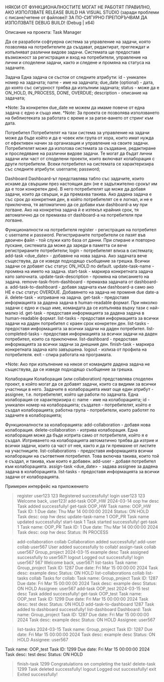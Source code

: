 НЯКОИ ОТ ФУНКЦИОНАЛНОСТИТЕ МОГАТ НЕ РАБОТЯТ ПРАВИЛНО, АКО ИЗПОЛЗВАТЕ RELEASE BUILD НА VISUAL STUDIO (заради проблеми с писане/четене от файлове)!
ЗА ПО-СИГУРНО ПРЕПОРЪЧВАМ ДА ИЗПОЛЗВАТЕ DEBUG BUILD! (Debug | x64)

Описание на проекта:
Task Manager

Да се разработи софтуерна система за управление на задачи, която позволява на потребителите да създават, редактират, преглеждат и изпълняват различни видове задачи. Системата ще предоставя възможност за регистрация и вход на потребители, управление на лични и споделени задачи, както и следене и промяна на статуса на задачите.

Задача
Една задача се състои от следните атрибути:
id - уникален номер на задачата; 
name - име на задачата;
due_date (optional) - дата, до която със сигурност трябва да изпълним задачата;
status - може да е ON_HOLD, IN_PROCESS, DONE, OVERDUE;
description - описание на задачата;

*Note: За конкретен due_date не можем да имаме повече от една задача с едно и също име.
*Note: За проекта се позволява използването на библиотеката <ctime> за работата с време и <iomanip> за parse-ването от стринг към дата.

Потребител
Потребителят на тази система за управление на задачи може да бъде който и да е човек или група от хора, които имат нужда от ефективен начин за организация и управление на своите задачи. Потребителят може да използва системата за създаване, редактиране и проследяване на различни видове задачи. Те могат да бъдат лични задачи или част от споделени проекти, които включват колаборация с други потребители.
Всеки потребител на системата се характеризира със следните атрибути:
username;
password;

Dashboard 
Dashboard-ът представлява табло със задачите, които искаме да свършим през настоящия ден (не е задължително срокът им да е този конкретен ден). В него потребителят ще може да добавя задачи, които да свърши, и да премахва такива. Ако дадена задача е със срок до конкретния ден, в който потребителят се е логнал, и не е приключена, тя автоматично да се добави към dashboard-a му при логване. Ако на конкретна задача й е изтекъл крайния срок, тя автоматично да се премахва от dashboard-a на потребителя при логване.

Функционалности на потребителя
register <username> <password> - регистрация на потребител с username и password. Регистрираните потребители се пазят във двоичен файл - той служи като база от данни. При спиране и повторно пускане, системата да може да зареди в паметта си вече регистрираните потребители;
login <username> <password> - потребителят влиза в системата;
add-task <name> <due_date> <description> - добавяне на нова задача. Ако задачата вече съществува, да се изведе подходящо съобщение за грешка. Всички задачи се добавят със статус ON_HOLD по default.
update-task-name <id> <name> - промяна на името на задача.
start-task <id> - маркира конкретната задача като започната. 
update-task-description <id> <description> - промяна на описанието на задача. 
remove-task-from-dashboard <id> - премахва задачата от dashboard-a. 
add-task-to-dashboard <id> - добавя задачата към dashboard-a само ако НЕ е със статус OVERDUE. Добавянето на задача не променя due date-a й. 
delete-task <id> - изтриване на задача. 
get-task <name> - предоставя информацията за дадена задача в human-readable формат. При няколко задачи с едно и също име, командата да се изпълнява върху тази с най-малко id. 
get-task <id> - предоставя информацията за дадена задача в human-readable формат. 
list-tasks <date> - предоставя информацията за всички задачи на даден потребител с краен срок конкретен ден.
list-tasks - предоставя информацията за всички задачи на даден потребител.
list-completed-tasks - предоставя информацията за всички задачи на даден потребител, които са приключени.
list-dashboard - предоставя информацията за всички задачи за днешния ден.
finish-task <id> - маркира конкретната задача като завършена. 
logout - излиза от профила на потребителя.
exit - спира работата на програмата.

*Note: Ако при изпълнение на някоя от командите дадена задача не съществува, да се изведе подходящо съобщение за грешка.

Колаборации
Колаборация (или collaboration) представлява споделен проект, в който могат да се добавят задачи, които са видими за всички участници в него. Задачите в колаборацията имат още един атрибут - assignee, т.е. потребителят, който ще работи по задачата. Една колаборация се характеризира с:
name - име на колаборацията;
id - уникален номер на колаборацията;
създател - потребителят, който е създал колаборацията;
работна група - потребители, които работят по задачите в колаборацията;

Функционалности за колаборацията:
add-collaboration <name> - добавя нова колаборация.
delete-collaboration <name> - изтрива колаборация. Една колаборация може да бъде изтрита само от потребителя, който я е създал. Изтриването на колаборацията автоматично трябва да изтрие и всички задачи, които са част от нея, както и да ги премахне от листите на участниците.
list-collaborations - предоставя информацията всички колаборации на съответния потребител. Това включва такива, които той е създал, и такива, към които е добавен.
add-user <collaboration name> <username> - добавя потребител към колаборацията.
assign-task <collaboration name> <username> <name> <due_date> <description> - задава assignee за дадена задача в колаборацията.
list-tasks <collaboration name> - предоставя информацията за всички задачи от колаборацията.

Примерен интерфейс на приложението

> register user123 123
Registered successfully!
> login user123 123
Welcome back, user123!
> add-task OOP_HW 2024-03-14 oop hw desc
Task added successfully!
> get-task OOP_HW
Task name: OOP_HW
Task ID: 1
Due date: Thu Mar 14 00:00:00 2024
Status: ON HOLD
Task desc: oop hw desc
> update-task-name 1 OOP_PR
Task name updated successfully!
> start-task 1
Task started successfully!
> get-task 1
Task name: OOP_PR
Task ID: 1
Due date: Thu Mar 14 00:00:00 2024
Task desc: oop hw desc 
Status: IN PROCESS

> add-collaboration collab
Collaboration added successfully!
> add-user collab user567
User added successfully to collab!
> assign-task collab user567 Group_project 2024-03-15 example desc
Task assigned successfully to user567!
> logout
Logged out successfully!
> login user567 567
Welcome back, user567!
> list-tasks
Task name: Group_project
Task ID: 1287
Due date: Fri Mar 15 00:00:00 2024
Task desc: example desc
Status: ON HOLD
> list-collaborations
collab
> list-tasks collab
Tasks for collab:
Task name: Group_project
Task ID: 1287
Due date: Fri Mar 15 00:00:00 2024
Task desc: example desc
Status: ON HOLD
Assignee: user567
> add-task OOP_test 2024-03-15 test desc
Task added successfully!
> get-task OOP_test
Task name: OOP_test
Task ID: 1299
Due date: Fri Mar 15 00:00:00 2024
Task desc: test desc
Status: ON HOLD
> add-task-to-dashboard 1287
Task added to dashboard successfully!
> list-dashboard
Dashboard:
Task name: Group_project
Task ID: 1287
Due date: Fri Mar 15 00:00:00 2024
Task desc: example desc
Status: ON HOLD
Assignee: user567

> list-tasks 2024-03-15
Task name: Group_project
Task ID: 1287
Due date: Fri Mar 15 00:00:00 2024
Task desc: example desc
Status: ON HOLD
Assignee: user567

Task name: OOP_test
Task ID: 1299
Due date: Fri Mar 15 00:00:00 2024
Task desc: test desc
Status: ON HOLD
> finish-task 1299
Congratulations on completing the task!
delete-task 1299
Task deleted successfully!
> logout
Logged out successfully!
> exit
Exited successfully!


